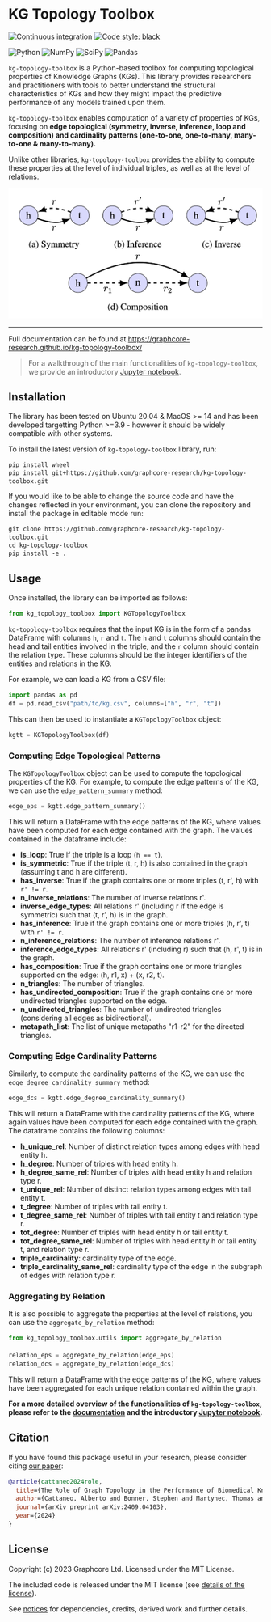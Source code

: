 # KG Topology Toolbox
![Continuous integration](https://github.com/graphcore-research/kg-topology-toolbox/actions/workflows/ci.yaml/badge.svg)
[![Code style: black](https://img.shields.io/badge/code%20style-black-000000.svg)](https://github.com/psf/black)

![Python](https://img.shields.io/badge/python-3670A0?style=for-the-badge&logo=python&logoColor=ffdd54)
![NumPy](https://img.shields.io/badge/numpy-%23013243.svg?style=for-the-badge&logo=numpy&logoColor=white)
![SciPy](https://img.shields.io/badge/SciPy-%230C55A5.svg?style=for-the-badge&logo=scipy&logoColor=%white)
![Pandas](https://img.shields.io/badge/pandas-%23150458.svg?style=for-the-badge&logo=pandas&logoColor=white)


`kg-topology-toolbox` is a Python-based toolbox for computing topological properties of Knowledge Graphs (KGs). This library provides researchers and practitioners with tools to better understand the structural characteristics of KGs and how they might impact the predictive performance of any models trained upon them.

`kg-topology-toolbox` enables computation of a variety of properties of KGs, focusing on **edge topological (symmetry, inverse, inference, loop and composition) and cardinality patterns (one-to-one, one-to-many, many-to-one & many-to-many).** 

Unlike other libraries, `kg-topology-toolbox` provides the ability to compute these properties at the level of individual triples, as well as at the level of relations.

![edge patterns](relational_patterns.png "Edge Patterns")

---

Full documentation can be found at https://graphcore-research.github.io/kg-topology-toolbox/

> For a walkthrough of the main functionalities of `kg-topology-toolbox`, we provide an introductory [Jupyter notebook](docs/source/notebooks/ogb_biokg_demo.ipynb). 

## Installation

The library has been tested on Ubuntu 20.04 & MacOS >= 14 and has been developed targetting Python >=3.9 - however it should be widely compatible with other systems.

To install the latest version of `kg-topology-toolbox` library, run:

```
pip install wheel
pip install git+https://github.com/graphcore-research/kg-topology-toolbox.git
```

If you would like to be able to change the source code and have the changes reflected in your environment, you can clone the repository and install the package in editable mode run:

```
git clone https://github.com/graphcore-research/kg-topology-toolbox.git
cd kg-topology-toolbox
pip install -e .
```

## Usage

Once installed, the library can be imported as follows:

```python
from kg_topology_toolbox import KGTopologyToolbox
```

`kg-topology-toolbox` requires that the input KG is in the form of a pandas DataFrame with columns `h`, `r` and `t`. The `h` and `t` columns should contain the head and tail entities involved in the triple, and the `r` column should contain the relation type. These columns should be the integer identifiers of the entities and relations in the KG.

For example, we can load a KG from a CSV file:

```python
import pandas as pd
df = pd.read_csv("path/to/kg.csv", columns=["h", "r", "t"])
```

This can then be used to instantiate a `KGTopologyToolbox` object:

```python
kgtt = KGTopologyToolbox(df)
```

### Computing Edge Topological Patterns

The `KGTopologyToolbox` object can be used to compute the topological properties of the KG. For example, to compute the edge patterns of the KG, we can use the `edge_pattern_summary` method:

```python
edge_eps = kgtt.edge_pattern_summary()
```

This will return a DataFrame with the edge patterns of the KG, where values have been computed for each edge contained with the graph. The values contained in the dataframe include: 

  - **is_loop**: True if the triple is a loop (``h == t``).
  - **is_symmetric**: True if the triple (t, r, h) is also contained in the graph (assuming t and h are different).
  - **has_inverse**: True if the graph contains one or more triples (t, r', h) with ``r' != r``.
  - **n_inverse_relations**: The number of inverse relations r'.
  - **inverse_edge_types**: All relations r' (including r if the edge is symmetric) such that (t, r', h) is in the graph.
  - **has_inference**: True if the graph contains one or more triples (h, r', t) with ``r' != r``.
  - **n_inference_relations**: The number of inference relations r'.
  - **inference_edge_types**: All relations r' (including r) such that (h, r', t) is in the graph.
  - **has_composition**: True if the graph contains one or more triangles supported on the edge: (h, r1, x) + (x, r2, t).
  - **n_triangles**: The number of triangles.
  - **has_undirected_composition**: True if the graph contains one or more undirected triangles supported on the edge.
  - **n_undirected_triangles**: The number of undirected triangles (considering all edges as bidirectional).
  - **metapath_list**: The list of unique metapaths "r1-r2" for the directed triangles.

### Computing Edge Cardinality Patterns

Similarly, to compute the cardinality patterns of the KG, we can use the `edge_degree_cardinality_summary` method:

```python
edge_dcs = kgtt.edge_degree_cardinality_summary()
```

This will return a DataFrame with the cardinality patterns of the KG, where again values have been computed for each edge contained with the graph. The dataframe contains the following columns:


  - **h_unique_rel**: Number of distinct relation types among edges with head entity h.
  - **h_degree**: Number of triples with head entity h.
  - **h_degree_same_rel**: Number of triples with head entity h and relation type r.
  - **t_unique_rel**: Number of distinct relation types among edges with tail entity t.
  - **t_degree**: Number of triples with tail entity t.
  - **t_degree_same_rel**: Number of triples with tail entity t and relation type r.
  - **tot_degree**: Number of triples with head entity h or tail entity t.
  - **tot_degree_same_rel**: Number of triples with head entity h or tail entity t, and relation type r.
  - **triple_cardinality**: cardinality type of the edge.
  - **triple_cardinality_same_rel**: cardinality type of the edge in the subgraph of edges with relation type r.

### Aggregating by Relation

It is also possible to aggregate the properties at the level of relations, you can use the `aggregate_by_relation` method:

```python
from kg_topology_toolbox.utils import aggregate_by_relation

relation_eps = aggregate_by_relation(edge_eps)
relation_dcs = aggregate_by_relation(edge_dcs)
```

This will return a DataFrame with the edge patterns of the KG, where values have been aggregated for each unique relation contained within the graph.


**For a more detailed overview of the functionalities of `kg-topology-toolbox`, please refer to the [documentation](https://graphcore-research.github.io/kg-topology-toolbox/) and the introductory [Jupyter notebook](docs/source/notebooks/ogb_biokg_demo.ipynb).**

## Citation

If you have found this package useful in your research, please consider citing
[our paper](https://arxiv.org/abs/2409.04103):

```bibtex
@article{cattaneo2024role,
  title={The Role of Graph Topology in the Performance of Biomedical Knowledge Graph Completion Models},
  author={Cattaneo, Alberto and Bonner, Stephen and Martynec, Thomas and Luschi, Carlo and Barrett, Ian P and Justus, Daniel},
  journal={arXiv preprint arXiv:2409.04103},
  year={2024}
}
```

## License

Copyright (c) 2023 Graphcore Ltd. Licensed under the MIT License.

The included code is released under the MIT license (see [details of the license](LICENSE)).

See [notices](NOTICE.md) for dependencies, credits, derived work and further details.
